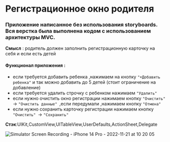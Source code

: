# Регистрационное окно родителя

### Приложение написанное без использования storyboards. Вся верстка была выполнена кодом c использованием архитектуры MVC.

**Смысл** : родитель должен заполнить регистрационную карточку на себя и если есть детей

#### Функционал приложения :

- если требуется добавить ребенка ,нажимаем на кнопку ```"+Добавить ребенка"``` и так можно добавить до 5 детей (стоит ограничение на добавление)
- если требуется удалить строчку с ребенком нажимаем ```"Удалить"```
- если нужно очистить окно регистрации нажимаем кнопку ```"Очистить" ```-> ```"Очистить данные" ```,если передумали ,нажимаем кнопку ```"Отмена"```
- если нужно сохранить карточку регистрации нажимаем кнопку ```"Очистить" ```-> ```"Сохранить" ```

**Стэк**:UIKit,СustomView,UITableView,UserDefaults,ActionSheet,Delegate


![Simulator Screen Recording - iPhone 14 Pro - 2022-11-21 at 10 20 05](https://user-images.githubusercontent.com/110721351/202979261-8c245cb7-4356-4f18-a474-12f855bf0f7a.gif)








